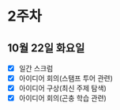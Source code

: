 # 2주차

## 10월 22일 화요일  

- [x] 일간 스크럼
- [x] 아이디어 회의(스탬프 투어 관련)
- [x] 아이디어 구상(최신 주제 탐색)  
- [x] 아이디어 회의(곤충 학습 관련)  
